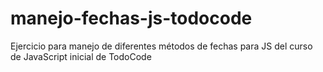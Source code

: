 # manejo-fechas-js-todocode
Ejercicio para manejo de diferentes métodos de fechas para JS del curso de JavaScript inicial de TodoCode
